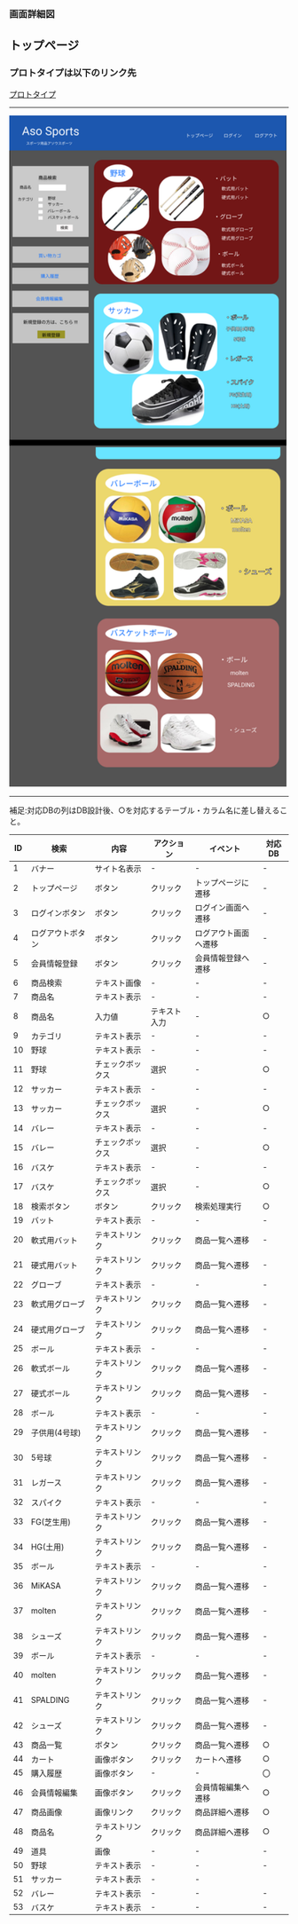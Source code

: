 ### 画面詳細図
## トップページ
### プロトタイプは以下のリンク先
[プロトタイプ](https://www.figma.com/file/36DPETfL3dwzP5NjNW1WZQ/Untitled)
*****
<img src="img/toppage.png" width="500">

*****

補足:対応DBの列はDB設計後、○を対応するテーブル・カラム名に差し替えること。

| ID | 検索 | 内容 | アクション | イベント | 対応DB |
|----|-----|-----|---------|--------|-------|
|1|バナー|サイト名表示|-|-|-|
|2|トップページ|ボタン|クリック|トップページに遷移|-|
|3|ログインボタン|ボタン|クリック|ログイン画面へ遷移|-|
|4|ログアウトボタン|ボタン|クリック|ログアウト画面へ遷移|-|
|5|会員情報登録|ボタン|クリック|会員情報登録へ遷移|-|
|6|商品検索|テキスト画像|-|-|-|
|7|商品名|テキスト表示|-|-|-|
|8|商品名|入力値|テキスト入力|-|○|
|9|カテゴリ|テキスト表示|-|-|-|
|10|野球|テキスト表示|-|-|-|
|11|野球|チェックボックス|選択|-|○|
|12|サッカー|テキスト表示|-|-|-|
|13|サッカー|チェックボックス|選択|-|○|
|14|バレー|テキスト表示|-|-|-|
|15|バレー|チェックボックス|選択|-|○|
|16|バスケ|テキスト表示|-|-|-|
|17|バスケ|チェックボックス|選択|-|○|
|18|検索ボタン|ボタン|クリック|検索処理実行|○|
|19|バット|テキスト表示|-|-|-|
|20|軟式用バット|テキストリンク|クリック|商品一覧へ遷移|-|
|21|硬式用バット|テキストリンク|クリック|商品一覧へ遷移|-|
|22|グローブ|テキスト表示|-|-|-|
|23|軟式用グローブ|テキストリンク|クリック|商品一覧へ遷移|-|
|24|硬式用グローブ|テキストリンク|クリック|商品一覧へ遷移|-|
|25|ボール|テキスト表示|-|-|-|
|26|軟式ボール|テキストリンク|クリック|商品一覧へ遷移|-|
|27|硬式ボール|テキストリンク|クリック|商品一覧へ遷移|-|
|28|ボール|テキスト表示|-|-|-|
|29|子供用(4号球)|テキストリンク|クリック|商品一覧へ遷移|-|
|30|5号球|テキストリンク|クリック|商品一覧へ遷移|-|
|31|レガース|テキストリンク|クリック|商品一覧へ遷移|-|
|32|スパイク|テキスト表示|-|-|-|
|33|FG(芝生用)|テキストリンク|クリック|商品一覧へ遷移|-|
|34|HG(土用)|テキストリンク|クリック|商品一覧へ遷移|-|
|35|ボール|テキスト表示|-|-|-|
|36|MiKASA|テキストリンク|クリック|商品一覧へ遷移|-|
|37|molten|テキストリンク|クリック|商品一覧へ遷移|-|
|38|シューズ|テキストリンク|クリック|商品一覧へ遷移|-|
|39|ボール|テキスト表示|-|-|-|
|40|molten|テキストリンク|クリック|商品一覧へ遷移|-|
|41|SPALDING|テキストリンク|クリック|商品一覧へ遷移|-|
|42|シューズ|テキストリンク|クリック|商品一覧へ遷移|-|
|43|商品一覧|ボタン|クリック|商品一覧へ遷移|○|
|44|カート|画像ボタン|クリック|カートへ遷移|○|
|45|購入履歴|画像ボタン|-|-|〇|
|46|会員情報編集|画像ボタン|クリック|会員情報編集へ遷移|○|
|47|商品画像|画像リンク|クリック|商品詳細へ遷移|○|
|48|商品名|テキストリンク|クリック|商品詳細へ遷移|○|
|49|道具|画像|-|-|-|
|50|野球|テキスト表示|-|-|-|
|51|サッカー|テキスト表示|-|-|
|52|バレー|テキスト表示|-|-|-|
|53|バスケ|テキスト表示|-|-|-|
